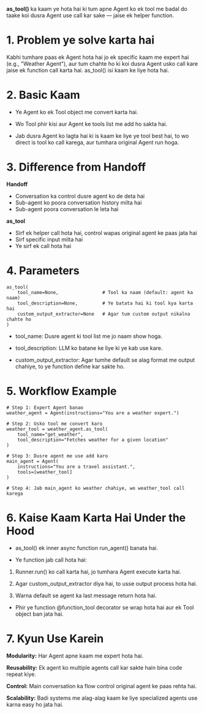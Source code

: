 **as_tool()** ka kaam ye hota hai ki tum apne Agent ko ek tool me badal do taake koi dusra Agent use call kar sake — jaise ek helper function.


# **1. Problem ye solve karta hai**

Kabhi tumhare paas ek Agent hota hai jo ek specific kaam me expert hai (e.g., "Weather Agent"),
aur tum chahte ho ki koi dusra Agent usko call kare jaise ek function call karta hai.
as_tool() isi kaam ke liye hota hai.

# **2. Basic Kaam**

- Ye Agent ko ek Tool object me convert karta hai.

- Wo Tool phir kisi aur Agent ke tools list me add ho sakta hai.

- Jab dusra Agent ko lagta hai ki is kaam ke liye ye tool best hai, to wo direct is tool ko call karega,
aur tumhara original Agent run hoga.

# **3. Difference from Handoff**

**Handoff**                                                            
- Conversation ka control dusre agent ko de deta hai  
- Sub-agent ko poora conversation history milta hai    
- Sub-agent poora conversation le leta hai	         

**as_tool**
- Sirf ek helper call hota hai, control wapas original agent ke paas jata hai
- Sirf specific input milta hai
- Ye sirf ek call hota hai

# **4. Parameters**
```
as_tool(
    tool_name=None,                # Tool ka naam (default: agent ka naam)
    tool_description=None,         # Ye batata hai ki tool kya karta hai
    custom_output_extractor=None   # Agar tum custom output nikalna chahte ho
)
```

- tool_name: Dusre agent ki tool list me jo naam show hoga.

- tool_description: LLM ko batane ke liye ki ye kab use kare.

- custom_output_extractor: Agar tumhe default se alag format me output chahiye, to ye function define kar sakte ho.

# **5. Workflow Example**

```
# Step 1: Expert Agent banao
weather_agent = Agent(instructions="You are a weather expert.")

# Step 2: Usko tool me convert karo
weather_tool = weather_agent.as_tool(
    tool_name="get_weather",
    tool_description="Fetches weather for a given location"
)

# Step 3: Dusre agent me use add karo
main_agent = Agent(
    instructions="You are a travel assistant.",
    tools=[weather_tool]
)

# Step 4: Jab main_agent ko weather chahiye, wo weather_tool call karega
```

# **6. Kaise Kaam Karta Hai Under the Hood**

- as_tool() ek inner async function run_agent() banata hai.

- Ye function jab call hota hai:

1) Runner.run() ko call karta hai, jo tumhara Agent execute karta hai.

2) Agar custom_output_extractor diya hai, to usse output process hota hai.

3) Warna default se agent ka last message return hota hai.

- Phir ye function @function_tool decorator se wrap hota hai aur ek Tool object ban jata hai.

# **7. Kyun Use Karein**

**Modularity:** Har Agent apne kaam me expert hota hai.

**Reusability:** Ek agent ko multiple agents call kar sakte hain bina code repeat kiye.

**Control:** Main conversation ka flow control original agent ke paas rehta hai.

**Scalability:** Badi systems me alag-alag kaam ke liye specialized agents use karna easy ho jata hai.